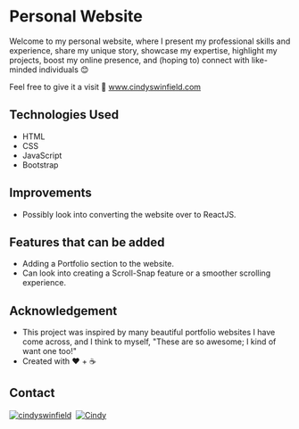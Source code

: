 <h1>Personal Website</h1>
<p>Welcome to my personal website, where I present my professional skills and experience, share my unique story, showcase my expertise, highlight my projects, boost my online presence, and (hoping to) connect with like-minded individuals 😊</p>
<p>Feel free to give it a visit 🚀
<a href="www.cindyswinfield.com" >www.cindyswinfield.com</a>
</p>

<h2>Technologies Used</h2>
<ul>
    <li>HTML</li>
    <li>CSS</li>
    <li>JavaScript</li>
    <li>Bootstrap</li>
</ul>

<h2>Improvements</h2>
<ul>
<li>Possibly look into converting the website over to ReactJS.</li>
</ul>

<h2>Features that can be added</h2>
<ul>
<li>Adding a Portfolio section to the website.</li>
<li>Can look into creating a Scroll-Snap feature or a smoother scrolling experience.</li>
</ul>

<h2>Acknowledgement</h2>
<ul>
<li>This project was inspired by many beautiful portfolio websites I have come across, and I think to myself, "These are so awesome; I kind of want one too!"</li>
<li>Created with ❤️ + ☕</li>
</ul>

<h2>Contact</h2>
<p>
    <a href="https://linkedin.com/in/cindyswinfield"><img align="center" src="https://img.shields.io/badge/LinkedIn-0077B5?style=for-the-badge&logo=linkedin&logoColor=white" alt="cindyswinfield" /></a>&nbsp;
    <a href="https://github.com/cxindy"><img align="center" src="https://img.shields.io/badge/GitHub-100000?style=for-the-badge&logo=github&logoColor=white" alt="Cindy" /></a>&nbsp;
</p>